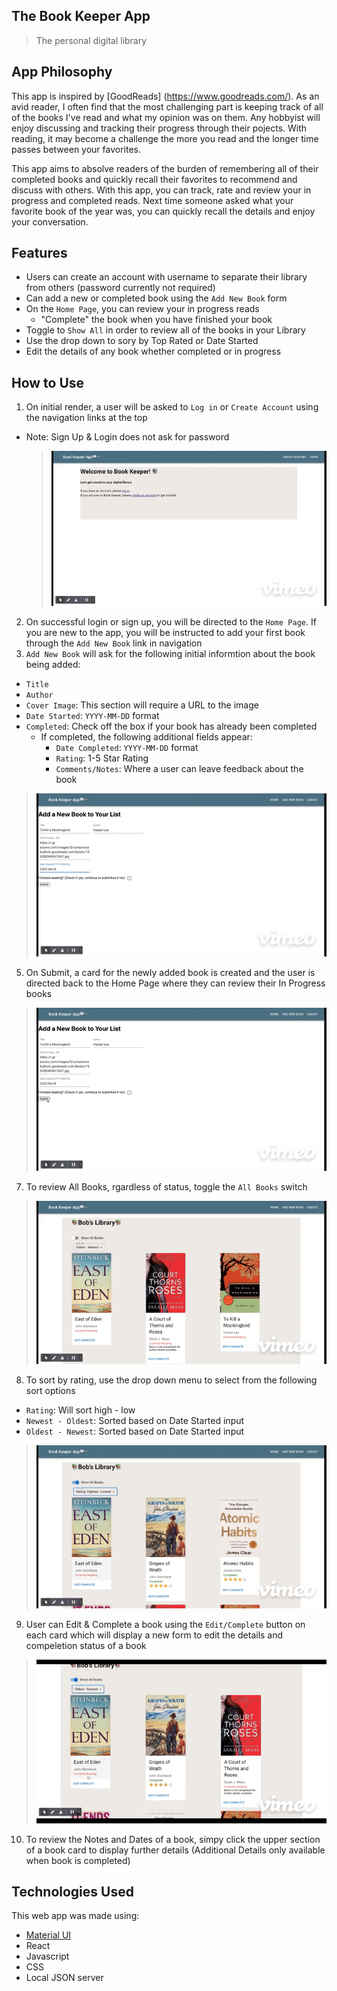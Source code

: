 ## The Book Keeper App

>The personal digital library 

## App Philosophy

This app is inspired by [GoodReads] (https://www.goodreads.com/). As an avid reader, I often find that the most challenging part is keeping track of all of the books I've read and what my opinion was on them. Any hobbyist will enjoy discussing and tracking their progress through their pojects. With reading, it may become a challenge the more you read and the longer time passes between your favorites. 

This app aims to absolve readers of the burden of remembering all of their completed books and quickly recall their favorites to recommend and discuss with others. With this app, you can track, rate and review your in progress and completed reads. Next time someone asked what your favorite book of the year was, you can quickly recall the details and enjoy your conversation. 


## Features
- Users can create an account with username to separate their library from others (password currently not required)
- Can add a new or completed book using the `Add New Book` form
- On the `Home Page`, you can review your in progress reads
  - "Complete" the book when you have finished your book
- Toggle to `Show All` in order to review all of the books in your Library
- Use the drop down to sory by Top Rated or Date Started
- Edit the details of any book whether completed or in progress

## How to Use
1. On initial render, a user will be asked to `Log in` or `Create Account` using the navigation links at the top
  - Note: Sign Up & Login does not ask for password
    > ![image](/GIFS/Login%3Asignup.gif)
2. On successful login or sign up, you will be directed to the `Home Page`.
   If you are new to the app, you will be instructed to add your first book through the `Add New Book` link in navigation
4. `Add New Book` will ask for the following initial informtion about the book being added:
  - `Title`
  - `Author`
  - `Cover Image`: This section will require a URL to the image
  - `Date Started`: `YYYY-MM-DD` format
  - `Completed`: Check off the box if your book has already been completed
    - If completed, the following additional fields appear:
      - `Date Completed`: `YYYY-MM-DD` format
      - `Rating`: 1-5 Star Rating
      - `Comments/Notes`: Where a user can leave feedback about the book
  > ![image](./GIFS/bookform.mp4-low.gif)
5. On Submit, a card for the newly added book is created and the user is directed back to the Home Page where they can review their In Progress books
  > ![image](./GIFS/submitbookform.gif)
7. To review All Books, rgardless of status, toggle the `All Books` switch
  > ![image](./GIFS/showall.gif)
8. To sort by rating, use the drop down menu to select from the following sort options
  - `Rating`: Will sort high - low
  - `Newest - Oldest`: Sorted based on Date Started input
  - `Oldest - Newest`: Sorted based on Date Started input
  > ![image](./GIFS/Filters.mp4-low.gif)
9. User can Edit & Complete a book using the `Edit/Complete` button on each card which will display a new form to edit the details and compeletion status of a book
  > ![image](./GIFS/EditBook.mp4-low.gif)
10. To review the Notes and Dates of a book, simpy click the upper section of a book card to display further details (Additional Details only available when book is completed)


## Technologies Used

This web app was made using:
- [Material UI](https://materializecss.com/) 
- React
- Javascript 
- CSS
- Local JSON server

